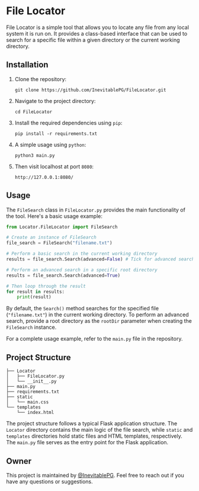 # File Locator

File Locator is a simple tool that allows you to locate any file from any local system it is run on. It provides a class-based interface that can be used to search for a specific file within a given directory or the current working directory.

## Installation

1. Clone the repository:

   ```
   git clone https://github.com/InevitablePG/FileLocator.git
   ```

2. Navigate to the project directory:

   ```
   cd FileLocator
   ```

3. Install the required dependencies using `pip`:

   ```
   pip install -r requirements.txt
   ```

4. A simple usage using `python`:
   ```
   python3 main.py
   ```

5. Then visit localhost at port `8080`:
   ```
   http://127.0.0.1:8080/
   ```

## Usage

The `FileSearch` class in `FileLocator.py` provides the main functionality of the tool. Here's a basic usage example:

```python
from Locator.FileLocator import FileSearch

# Create an instance of FileSearch
file_search = FileSearch("filename.txt")

# Perform a basic search in the current working directory
results = file_search.Search(advanced=False) # Tick for advanced search

# Perform an advanced search in a specific root directory
results = file_search.Search(advanced=True)

# Then loop through the result
for result in results:
    print(result)
```

By default, the `Search()` method searches for the specified file (`"filename.txt"`) in the current working directory. To perform an advanced search, provide a root directory as the `rootDir` parameter when creating the `FileSearch` instance.

For a complete usage example, refer to the `main.py` file in the repository.

## Project Structure

```
├── Locator
│   ├── FileLocator.py
│   └── __init__.py
├── main.py
├── requirements.txt
├── static
│   └── main.css
└── templates
    └── index.html
```

The project structure follows a typical Flask application structure. The `Locator` directory contains the main logic of the file search, while `static` and `templates` directories hold static files and HTML templates, respectively. The `main.py` file serves as the entry point for the Flask application.

## Owner

This project is maintained by [@InevitablePG](https://github.com/InevitablePG). Feel free to reach out if you have any questions or suggestions.
